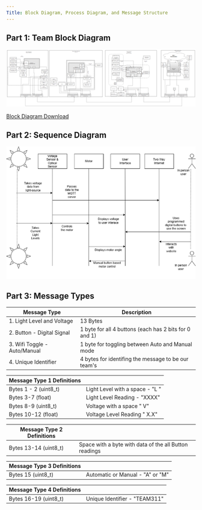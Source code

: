 ```yaml
---
Title: Block Diagram, Process Diagram, and Message Structure 
---
```

## Part 1: Team Block Diagram
<img src="https://raw.githubusercontent.com/EGR314-2025-S-311/T311.github.io/refs/heads/main/images/TeamBLOCK.png">

[Block Diagram Download](https://github.com/EGR314-2025-S-311/T311.github.io/blob/main/images/Team%20Block%20Diagram.pdf)

## Part 2: Sequence Diagram
<img src="https://github.com/EGR314-2025-S-311/T311.github.io/blob/main/images/_Sequence%20Diagram%20.drawio.png?raw=true">

## Part 3: Message Types

| Message Type                              | Description                                                      |
| ----------------------------------------- | ---------------------------------------------------------------- |
| 1. Light Level and Voltage                | 13 Bytes                                                         |
| 2. Button - Digital Signal                | 1 byte for all 4 buttons (each has 2 bits for 0 and 1)           |
| 3. Wifi Toggle - Auto/Manual              | 1 byte for toggling between Auto and Manual mode                 | 
| 4. Unique Identifier                      | 4 bytes for identifing the message to be our team's              | 

| Message Type 1 Definitions                |                                                                  |
| ----------------------------------------- | ---------------------------------------------------------------- |
| Bytes 1 - 2 (uint8_t)                     | Light Level with a space - "L "                                  |
| Bytes 3-7 (float)                         | Light Level Reading - "XXXX"                                     |
| Bytes 8-9 (uint8_t)                       | Voltage with a space " V"                                        |
| Bytes 10-12 (float)                       | Voltage Level Reading  " X.X"                                    |

| Message Type 2 Definitions                |                                                                  |
| ----------------------------------------- | ---------------------------------------------------------------- |
| Bytes 13-14 (uint8_t)                     | Space with a byte with data of the all Button readings           |

| Message Type 3 Definitions                |                                                                  |
| ----------------------------------------- | ---------------------------------------------------------------- |
| Bytes 15 (uint8_t)                        | Automatic or Manual - "A" or "M"                                 |

| Message Type 4 Definitions                |                                                                  |
| ----------------------------------------- | ---------------------------------------------------------------- |
| Bytes 16-19 (uint8_t)                      | Unique Identifier - "TEAM311"                                   |
